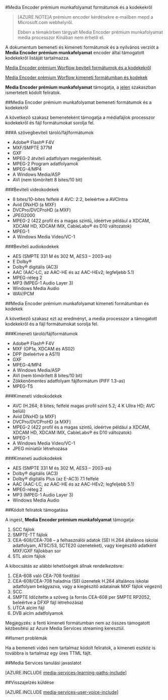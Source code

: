 <properties 
    pageTitle="Media Encoder prémium munkafolyamat formátumok és kodekek |} Microsoft Azure" 
    description="Ez a témakör áttekintést Media Encoder prémium munkafolyamat formátumok formátumok és a kodekekről" 
    services="media-services" 
    documentationCenter="" 
    authors="juliako" 
    manager="erik43" 
    editor=""/>

<tags 
    ms.service="media-services" 
    ms.workload="media" 
    ms.tgt_pltfrm="na" 
    ms.devlang="na" 
    ms.topic="article" 
    ms.date="09/26/2016"    
    ms.author="juliako;anilmur"/>

#<a name="media-encoder-premium-workflow-formats-and-codecs"></a>Media Encoder prémium munkafolyamat formátumok és a kodekekről


>[AZURE.NOTE]A prémium encoder kérdésekre e-mailben mepd a Microsoft.com webhelyről.
>
>Ebben a témakörben tárgyalt Media Encoder prémium munkafolyamat media processzor Kínában nem érhető el. 

A dokumentum bemeneti és kimeneti formátumok és a nyilvános verziót a **Media Encoder prémium munkafolyamat** encoder által támogatott kodekekről listáját tartalmazza.

[Media Encoder prémium Worflow beviteli formátumok és a kodekekről](#input_formats)

[Media Encoder prémium Worflow kimeneti formátumban és kodekek](#output_formats)

**Media Encoder prémium munkafolyamat** támogatja, a [jelen](#closed_captioning) szakaszban ismertetett kódolt feliratok. 


##<a id="input_formats"></a>Media Encoder prémium munkafolyamat bemeneti formátumok és a kodekekről

A következő szakasz bemeneteként támogatja a médiafájlok processzor kodekekről és fájl formátumokat sorolja fel.

###<a name="input-containerfile-formats"></a>A szövegbeviteli tároló/fájlformátumok

- Adobe® Flash® F4V
- MXF/SMPTE 377M
- GXF
- MPEG-2 átviteli adatfolyam megjelenítését.
- MPEG-2 Program adatfolyamok
- MPEG-4/MP4
- A Windows Media/ASP
- AVI (nem tömörített 8 bites/10 bit)

###<a name="input-video-codecs"></a>Beviteli videokodekek

- 8 bites/10-bites felfelé 4 AVC: 2:2, beleértve a AVCIntra
- Avid DNxHD (a MXF)
- DVCPro/DVCProHD (a MXF)
- JPEG2000
- MPEG-2 (422 profil és a magas szintű, ideértve például a XDCAM, XDCAM HD, XDCAM IMX, CableLabs® és D10 változatok)
- MPEG-1
- A Windows Media Video/VC-1

###<a name="input-audio-codecs"></a>Beviteli audiokodekek

- AES (SMPTE 331 M és 302 M, AES3 – 2003-as)
- E Dolby®
- Dolby® digitális (AC3)
- AAC (AAC-LC, az AAC-HE és az AAC-HEv2; legfeljebb 5.1)
- MPEG-réteg 2
- MP3 (MPEG-1 Audio Layer 3)
- Windows Media Audio
- WAV/PCM
 
##<a id="output_format"></a>Media Encoder prémium munkafolyamat kimeneti formátumban és kodekek

A következő szakasz ezt az eredményt, a media processzor a támogatott kodekekről és a fájl formátumokat sorolja fel.

###<a name="output-containerfile-formats"></a>Kimeneti tároló/fájlformátumok

- Adobe® Flash® F4V
- MXF (OP1a, XDCAM és AS02)
- DPP (beleértve a AS11)
- GXF
- MPEG-4/MP4
- A Windows Media/ASP
- AVI (nem tömörített 8 bites/10 bit)
- Zökkenőmentes adatfolyam fájlformátum (PIFF 1.3-as)
- MPEG-TS 


###<a name="output-video-codecs"></a>Kimeneti videokodekek

- AVC (H.264; 8 bites; felfelé magas profil szint 5.2; 4 K Ultra HD; AVC belüli)
- Avid DNxHD (a MXF)
- DVCPro/DVCProHD (a MXF)
- MPEG-2 (422 profil és a magas szintű, ideértve például a XDCAM, XDCAM HD, XDCAM IMX, CableLabs® és D10 változatok)
- MPEG-1
- A Windows Media Video/VC-1
- JPEG miniatűr létrehozása

###<a name="output-audio-codecs"></a>Kimeneti audiokodekek

- AES (SMPTE 331 M és 302 M, AES3 – 2003-as)
- Dolby® digitális (AC3)
- Dolby® digitális Plus (az E-AC3) 7.1 felfelé
- AAC (AAC-LC, az AAC-HE és az AAC-HEv2; legfeljebb 5.1)
- MPEG-réteg 2
- MP3 (MPEG-1 Audio Layer 3)
- Windows Media Audio

##<a id="closed_captioning"></a>Kódolt feliratok támogatása

A ingest, **Media Encoder prémium munkafolyamat** támogatja:

1. SCC fájlok
1. SMPTE-TT fájlok
1. CEA-608/CEA-708 – a felhasználói adatok (SEI H.264 általános iskolai adatfolyam, ATSC/53, SCTE20 üzeneteket), vagy kiegészítő adatként MXF/GXF fájlokban sor
1. STL alcím fájlok

A kibocsátás az alábbi lehetőségek állnak rendelkezésre:

1. CEA-608 való CEA-708 fordítási
1. CEA-608/CEA-708 haladnia (SEI üzenetek H.264 általános iskolai adatfolyam beágyazva, vagy a kiegészítő adatainak MXF fájlok végezni)
1. SCC
1. SMPTE Időzítette a szöveg (a forrás CEA-608 per SMPTE RP2052, beleértve a DFXP fájl létrehozása)
1. UTCA alcím fájl
1. DVB alcím adatfolyamok

Megjegyzés: a fenti kimeneti formátumban nem az összes támogatott kézbesítési az Azure Media Services streaming keresztül.

##<a name="known-issues"></a>Ismert problémák

Ha a bemeneti videó nem tartalmaz kódolt feliratok, a kimeneti eszköz is továbbra is tartalmaz egy üres TTML fájlt. 


##<a name="media-services-learning-paths"></a>Media Services tanulási javaslatot

[AZURE.INCLUDE [media-services-learning-paths-include](../../includes/media-services-learning-paths-include.md)]

##<a name="provide-feedback"></a>Visszajelzés küldése

[AZURE.INCLUDE [media-services-user-voice-include](../../includes/media-services-user-voice-include.md)]
